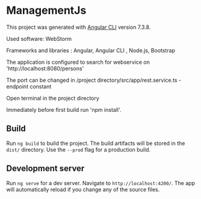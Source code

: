 # ManagementJs

This project was generated with [Angular CLI](https://github.com/angular/angular-cli) version 7.3.8.

Used software:  WebStorm

Frameworks and libraries : Angular,  Angular CLI ,  Node.js,  Bootstrap

The application is configured to search for webservice on 'http://localhost:8080/persons'

The port can be changed in /project directory/src/app/rest.service.ts - endpoint constant

Open terminal in the project directory

Immediately before first build run 'npm install'.

## Build
Run `ng build` to build the project. The build artifacts will be stored in the `dist/` directory. Use the `--prod` flag for a production build.

## Development server
Run `ng serve` for a dev server. Navigate to `http://localhost:4200/`. The app will automatically reload if you change any of the source files.


